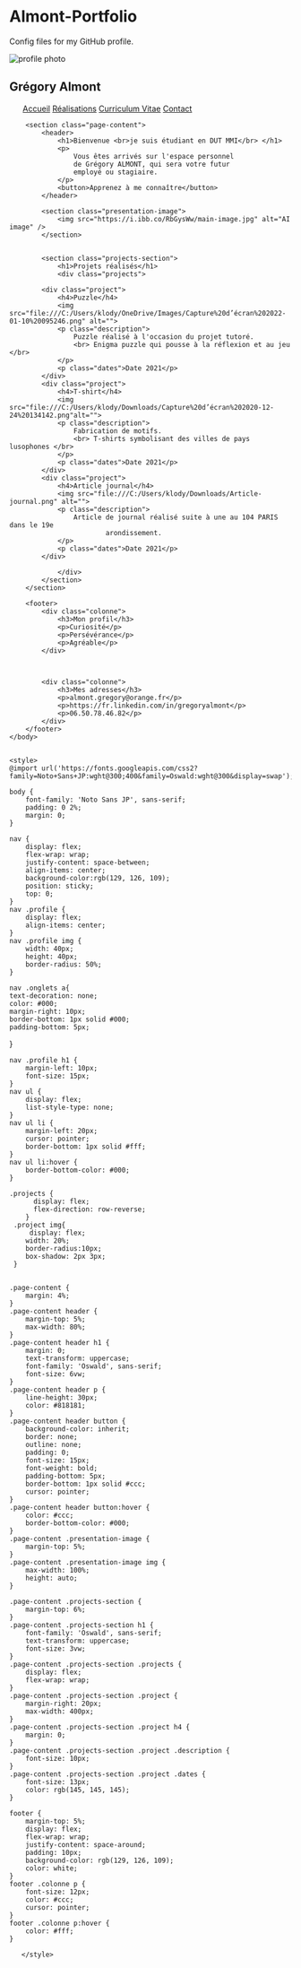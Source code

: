 # Almont-Portfolio
Config files for my GitHub profile.
<html lang="fr">
	<head>
		<meta charset="UTF-8" />
		<meta http-equiv="X-UA-Compatible" content="IE=edge" />
		<meta name="viewport" content="width=device-width, initial-scale=1.0" />
		<!--<link rel="stylesheet" href="Porfolio.css" />--->
		<title>
			 Portfolio 
		</title>
	</head>
	<body>
		<nav>
			<div class="profile">
				<img src="file:///C:/Users/klody/Downloads/ALMONT%20GREGORY%20TPB%20CV%20HTML%20CSS%20(1)/ALMONT%20GREGORY%20TPB%20CV%20HTML%20CSS/PHOTO_CV.jpg" alt="profile photo" />
				<h1>Grégory Almont</h1>
			</div>
			<div class="onglets">
                <ul>
                    <a href="ALMONT Portfolio.html"> Accueil</a>
                    <a href="Réalisations.html"> Réalisations</a>
                    <a href="Curiculum vitae.html"> Curriculum Vitae</a>
                    <a href="Contacter.html">Contact </li></a> 
                </ul>
            </div>
		</nav>

		<section class="page-content">
			<header>
				<h1>Bienvenue <br>je suis étudiant en DUT MMI</br> </h1>
				<p>
					Vous êtes arrivés sur l'espace personnel
                    de Grégory ALMONT, qui sera votre futur
                    employé ou stagiaire.
				</p>
				<button>Apprenez à me connaître</button>
			</header>

			<section class="presentation-image">
				<img src="https://i.ibb.co/RbGysWw/main-image.jpg" alt="AI image" />
			</section>
           
           
            <section class="projects-section">
				<h1>Projets réalisés</h1>
				<div class="projects">
					
            <div class="project">
                <h4>Puzzle</h4>
                <img src="file:///C:/Users/klody/OneDrive/Images/Capture%20d’écran%202022-01-10%20095246.png" alt=""> 
                <p class="description">
                    Puzzle réalisé à l'occasion du projet tutoré.
                    <br> Enigma puzzle qui pousse à la réflexion et au jeu </br>
                </p>
                <p class="dates">Date 2021</p>
            </div>
            <div class="project">
                <h4>T-shirt</h4>
                <img src="file:///C:/Users/klody/Downloads/Capture%20d’écran%202020-12-24%20134142.png"alt=""> 
                <p class="description">
                    Fabrication de motifs.
                    <br> T-shirts symbolisant des villes de pays lusophones </br>
                </p>
                <p class="dates">Date 2021</p>
            </div>
            <div class="project">
                <h4>Article journal</h4>
                <img src="file:///C:/Users/klody/Downloads/Article-journal.png" alt="">  
                <p class="description">
                    Article de journal réalisé suite à une au 104 PARIS dans le 19e 
                            arondissement.
                </p>
                <p class="dates">Date 2021</p>
            </div>
         
				</div>
			</section>
		</section>

		<footer>
			<div class="colonne">
				<h3>Mon profil</h3>
				<p>Curiosité</p>
				<p>Persévérance</p>
				<p>Agréable</p>
			</div>

        
                
			<div class="colonne">
				<h3>Mes adresses</h3>
				<p>almont.gregory@orange.fr</p>
				<p>https://fr.linkedin.com/in/gregoryalmont</p>
                <p>06.50.78.46.82</p>
			</div>
		</footer>
	</body>


    <style>
    @import url('https://fonts.googleapis.com/css2?family=Noto+Sans+JP:wght@300;400&family=Oswald:wght@300&display=swap');

    body {
        font-family: 'Noto Sans JP', sans-serif;
        padding: 0 2%;
        margin: 0;
    }
    
    nav {
        display: flex;
        flex-wrap: wrap;
        justify-content: space-between;
        align-items: center;
        background-color:rgb(129, 126, 109);
        position: sticky;
        top: 0;
    }
    nav .profile {
        display: flex;
        align-items: center;
    }
    nav .profile img {
        width: 40px;
        height: 40px;
        border-radius: 50%;
    }

    nav .onglets a{
    text-decoration: none;
    color: #000;
    margin-right: 10px;
    border-bottom: 1px solid #000;
    padding-bottom: 5px;
} 

    nav .profile h1 {
        margin-left: 10px;
        font-size: 15px;
    }
    nav ul {
        display: flex;
        list-style-type: none;
    }
    nav ul li {
        margin-left: 20px;
        cursor: pointer;
        border-bottom: 1px solid #fff;
    }
    nav ul li:hover {
        border-bottom-color: #000;
    }

    .projects {
          display: flex;
          flex-direction: row-reverse;
        }
     .project img{
         display: flex;
        width: 20%;
        border-radius:10px;
        box-shadow: 2px 3px;
     }
      
    
    .page-content {
        margin: 4%;
    }
    .page-content header {
        margin-top: 5%;
        max-width: 80%;
    }
    .page-content header h1 {
        margin: 0;
        text-transform: uppercase;
        font-family: 'Oswald', sans-serif;
        font-size: 6vw;
    }
    .page-content header p {
        line-height: 30px;
        color: #818181;
    }
    .page-content header button {
        background-color: inherit;
        border: none;
        outline: none;
        padding: 0;
        font-size: 15px;
        font-weight: bold;
        padding-bottom: 5px;
        border-bottom: 1px solid #ccc;
        cursor: pointer;
    }
    .page-content header button:hover {
        color: #ccc;
        border-bottom-color: #000;
    }
    .page-content .presentation-image {
        margin-top: 5%;
    }
    .page-content .presentation-image img {
        max-width: 100%;
        height: auto;
    }
    
    .page-content .projects-section {
        margin-top: 6%;
    }
    .page-content .projects-section h1 {
        font-family: 'Oswald', sans-serif;
        text-transform: uppercase;
        font-size: 3vw;
    }
    .page-content .projects-section .projects {
        display: flex;
        flex-wrap: wrap;
    }
    .page-content .projects-section .project {
        margin-right: 20px;
        max-width: 400px;
    }
    .page-content .projects-section .project h4 {
        margin: 0;
    }
    .page-content .projects-section .project .description {
        font-size: 10px;
    }
    .page-content .projects-section .project .dates {
        font-size: 13px;
        color: rgb(145, 145, 145);
    }
    
    footer {
        margin-top: 5%;
        display: flex;
        flex-wrap: wrap;
        justify-content: space-around;
        padding: 10px;
        background-color: rgb(129, 126, 109);
        color: white;
    }
    footer .colonne p {
        font-size: 12px;
        color: #ccc;
        cursor: pointer;
    }
    footer .colonne p:hover {
        color: #fff;
    }
    
       </style>

    
